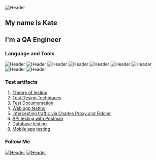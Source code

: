 ![Header](https://media.licdn.com/dms/image/D4D16AQEcJ66XVugD-w/profile-displaybackgroundimage-shrink_350_1400/0/1673628910950?e=1678924800&v=beta&t=ME7eX30SMghTDecnRTBdO_xxXS2HeZHG64XGSO4TdEk)
## My name is Kate
## I'm a QA Engineer


### Language and Tools
![Header](https://img.shields.io/badge/Postman-090909?style=for-the-badge&logo=postman&logoColor=f76935)
![Header](https://img.shields.io/badge/Swagger-090909?style=for-the-badge&logo=swagger&logoColor=7ede2b)
![Header](https://img.shields.io/badge/Github-090909?style=for-the-badge&logo=github&logoColor=8cc4d7)
![Header](https://img.shields.io/badge/Figma-090909?style=for-the-badge&logo=figma&logoColor=7d5fa6)
![Header](https://img.shields.io/badge/MySQL-090909?style=for-the-badge&logo=mysql&logoColor=00618a)
![Header](https://img.shields.io/badge/DevTools-090909?style=for-the-badge&logo=googlechrome&logoColor=2674f2)
![Header](https://img.shields.io/badge/AndroidStudio-090909?style=for-the-badge&logo=androidstudio&logoColor=3ad07d)
![Header](https://img.shields.io/badge/Fiddler-090909?style=for-the-badge&logo=fiddler&logoColor=8cc4d7)
![Header](https://img.shields.io/badge/CharlesProxy-090909?style=for-the-badge&logo=charlesproxy&logoColor=8cc4d7)

### Test artifacts
1. [Theory of testing](https://github.com/KateMartinovich/Theory-of-testing)
2. [Test Design Techniques](https://github.com/KateMartinovich/Test-Design-Techniques)
3. [Test Documentation](https://github.com/KateMartinovich/Test-Documentation)
4. [Web app testing](https://github.com/KateMartinovich/Web-app-testing)
5. [Intercepting traffic via Charles Proxy and Fiddler](https://github.com/KateMartinovich/Intercepting-traffic-via-Charles-Proxy-and-Fiddler)
6. [API testing with Postman](https://github.com/KateMartinovich/API-testing-with-Postman)
7. [Database testing](https://github.com/KateMartinovich/Database-testing)
8. [Mobile app testing](https://github.com/KateMartinovich/Mobile-app-testing)

### Follow Me
[![Header](https://img.shields.io/badge/Instagram-090909?style=for-the-badge&logo=instagram&logoColor=9939a3)](https://www.instagram.com/katemartinovich/)
[![Header](https://img.shields.io/badge/Linkedin-090909?style=for-the-badge&logo=linkedin&logoColor=0073b1)](https://www.linkedin.com/in/kate-martinovich-194a61236/)

